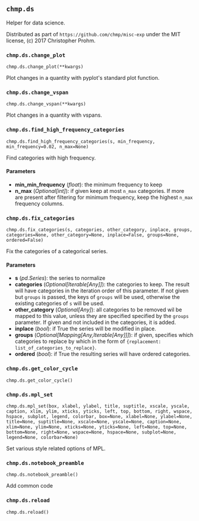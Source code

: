 
## `chmp.ds`

Helper for data science.

Distributed as part of `https://github.com/chmp/misc-exp` under the MIT
license, (c) 2017 Christopher Prohm.



### `chmp.ds.change_plot`
`chmp.ds.change_plot(**kwargs)`

Plot changes in a quantity with pyplot's standard plot function.



### `chmp.ds.change_vspan`
`chmp.ds.change_vspan(**kwargs)`

Plot changes in a quantity with vspans.



### `chmp.ds.find_high_frequency_categories`
`chmp.ds.find_high_frequency_categories(s, min_frequency, min_frequency=0.02, n_max=None)`

Find categories with high frequency.

#### Parameters

* **min_min_frequency** (*float*):
  the minimum frequency to keep
* **n_max** (*Optional[int]*):
  if given keep at most `n_max` categories. If more are present after
  filtering for minimum frequency, keep the highest `n_max` frequency
  columns.



### `chmp.ds.fix_categories`
`chmp.ds.fix_categories(s, categories, other_category, inplace, groups, categories=None, other_category=None, inplace=False, groups=None, ordered=False)`

Fix the categories of a categorical series.

#### Parameters

* **s** (*pd.Series*):
  the series to normalize
* **categories** (*Optional[Iterable[Any]]*):
  the categories to keep. The result will have categories in the
  iteration order of this parameter. If not given but `groups` is
  passed, the keys of `groups` will be used, otherwise the existing
  categories of `s` will be used.
* **other_category** (*Optional[Any]*):
  all categories to be removed wil be mapped to this value, unless they
  are specified specified by the `groups` parameter. If given and not
  included in the categories, it is added.
* **inplace** (*bool*):
  if True the series will be modified in place.
* **groups** (*Optional[Mapping[Any,Iterable[Any]]]*):
  if given, specifies which categories to replace by which in the form
  of `{replacement: list_of_categories_to_replace}`.
* **ordered** (*bool*):
  if True the resulting series will have ordered categories.



### `chmp.ds.get_color_cycle`
`chmp.ds.get_color_cycle()`

<undocumented>



### `chmp.ds.mpl_set`
`chmp.ds.mpl_set(box, xlabel, ylabel, title, suptitle, xscale, yscale, caption, xlim, ylim, xticks, yticks, left, top, bottom, right, wspace, hspace, subplot, legend, colorbar, box=None, xlabel=None, ylabel=None, title=None, suptitle=None, xscale=None, yscale=None, caption=None, xlim=None, ylim=None, xticks=None, yticks=None, left=None, top=None, bottom=None, right=None, wspace=None, hspace=None, subplot=None, legend=None, colorbar=None)`

Set various style related options of MPL.



### `chmp.ds.notebook_preamble`
`chmp.ds.notebook_preamble()`

Add common code



### `chmp.ds.reload`
`chmp.ds.reload()`

<undocumented>


